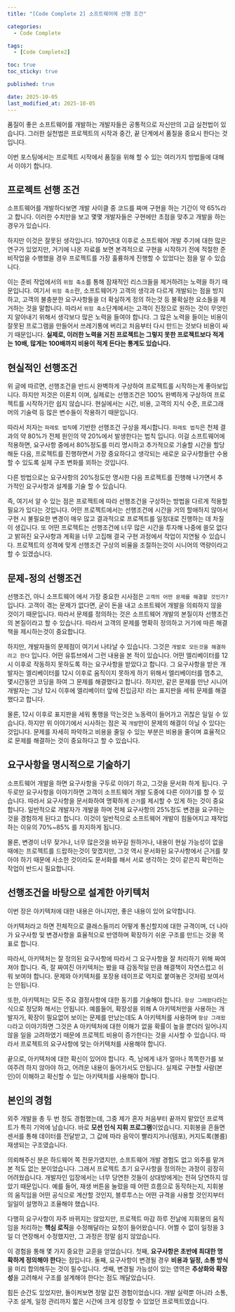 ```yaml
---
title: "[Code Complete 2] 소프트웨어에 선행 조건"

categories:
  - Code Complete

tags:
  - [Code Complete2]

toc: true
toc_sticky: true

published: true

date: 2025-10-05
last_modified_at: 2025-10-05
---
```


품질이 좋은 소프트웨어를 개발하는 개발자들은 공통적으로 자신만의 고급 실천법이 있습니다. 그러한 실천법은 프로젝트의 시작과 중간, 끝 단계에서 품질을 중요시 한다는 것입니다.

이번 포스팅에서는 프로젝트 시작에서 품질을 위해 할 수 있는 여러가지 방법들에 대해서 이야기 합니다.

## 프로젝트 선행 조건

소프트웨어를 개발하다보면 개발 사이클 중 코드를 짜며 구현을 하는 기간이 약 65%라고 합니다. 이러한 수치만을 보고 몇몇 개발자들은 구현에만 초점을 맞추고 개발을 하는 경우가 있습니다.

하지만 이것은 잘못된 생각입니다. 1970년대 이후로 소프트웨어 개발 주기에 대한 많은 연구가 있었지만, 거기에 나온 자료를 보면 본격적으로 구현을 시작하기 전에 적절한 준비작업을 수행했을 경우 프로젝트를 가장 훌륭하게 진행할 수 있었다는 점을 알 수 있습니다.

이는 준비 작업에서의 `위험 축소`를 통해 잠재적인 리스크들을 제거하려는 노력을 하기 때문입니다. 여기서 `위험 축소`란, 소프트웨어가 고객의 생각과 다르게 개발되는 점을 방지하고, 고객의 불충분한 요구사항들을 더 확실하게 정의 하는것 등 불확실한 요소들을 제거하는 것을 말합니다. 따라서 `위험 축소`단계에서는 고객이 진정으로 원하는 것이 무엇인지 알아내기 위해서 생각보다 많은 노력을 들여야 합니다. 그 많은 노력을 들이는 비용이 잘못된 프로그램을 만들어서 쓰레기통에 버리고 처음부터 다시 만드는 것보다 비용이 싸기 때문입니다. **실제로, 이러한 노력을 거친 프로젝트는 그렇지 못한 프로젝트보다 적게는 10배, 많게는 100배까지 비용이 적게 든다는 통계도 있습니다.**

## 현실적인 선행조건

위 글에 따르면, 선행조건을 반드시 완벽하게 구상하여 프로젝트를 시작하는게 좋아보입니다. 하지만 저것은 이론치 이며, 실제로는 선행조건은 100% 완벽하게 구상하여 프로젝트를 시작하기란 쉽지 않습니다. 현실에서는 시간, 비용, 고객의 지식 수준, 프로그래머의 기술력 등 많은 변수들이 작용하기 때문입니다.

따라서 저자는 `파레토 법칙`에 기반한 선행조건 구상을 제시합니다. `파레토 법칙`은 천체 결과의 약 80%가 전체 원인의 약 20%에서 발생한다는 법칙 입니다. 이걸 소프트웨어에 적용하면, 요구사항 중에서 80%정도를 미리 명시하고 추가적으로 기술할 시간을 할당해둔 다음, 프로젝트를 진행하면서 가장 중요하다고 생각되는 새로운 요구사항들만 수용할 수 있도록 실제 구조 변화를 꾀하는 것입니다.

다른 방법으로는 요구사항의 20%정도만 명시한 다음 프로젝트를 진행해 나가면서 추가적인 요구사항과 설계를 기술 할 수 있습니다.

즉, 여기서 알 수 있는 점은 프로젝트에 따라 선행조건을 구상하는 방법을 다르게 적용할 필요가 있다는 것입니다. 어떤 프로젝트에서는 선행조건에 시간을 거의 할애하지 않아서 구현 시 불필요한 변경이 매우 많고 결과적으로 프로젝트를 일정대로 진행하는 데 차질이 생깁니다. 또 어떤 프로젝트는 선행조건에 너무 많은 시간을 투자해 나중에 쓸모 없다고 밝혀진 요구사항과 계획을 너무 고집해 결국 구현 과정에서 작업이 지연될 수 있습니다. 프로젝트의 성격에 맞게 선행조건 구상의 비율을 조절하는것이 시니어의 역량이라고 할 수 있겠습니다.

## 문제-정의 선행조건

선행조건, 아니 소프트웨어 에서 가장 중요한 시사점은 `고객의 어떤 문제를 해결할 것인가?` 입니다. 고객이 겪는 문제가 없다면, 굳이 돈을 내고 소프트웨어 개발을 의뢰하지 않을 것이기 때문입니다. 따라서 문제를 정의하는 것은 소프트웨어 개발의 본질이자 선행조건의 본질이라고 할 수 있습니다. 따라서 고객의 문제를 명확히 정의하고 거기에 따른 해결책을 제시하는것이 중요합니다.

하지만, 개발자들의 문제점이 여기서 나타날 수 있습니다. 그것은 `개발로 모든것을 해결하려고 한다` 입니다. 어떤 유튜브에서 그런 내용을 본 적이 있습니다. 어떤 엘리베이터를 12시 이후로 작동하지 못하도록 하는 요구사항을 받았다고 합니다. 그 요구사항을 받은 개발자는 엘리베이터를 12시 이후로 움직이지 못하게 하기 위해서 엘리베이터를 멈추고, 몇시간동안 코딩을 하여 그 문제를 해결했다고 합니다. 하지만, 같은 문제를 만난 시니어 개발자는 그냥 12시 이후에 엘리베이터 앞에 진입금지! 라는 표지판을 세워 문제를 해결했다고 합니다.

물론, 12시 이후로 표지판을 세워 통행을 막는것은 노동력이 들어가고 귀찮은 일일 수 있습니다. 하지만 위 이야기에서 시사하는 점은 꼭 `개발`만이 문제의 해결이 아닐 수 있다는 것입니다. 문제를 자세히 파악하고 비용을 줄일 수 있는 부분은 비용을 줄이며 효율적으로 문제를 해결하는 것이 중요하다고 할 수 있습니다.

## 요구사항을 명시적으로 기술하기

소프트웨어 개발을 하면 요구사항을 구두로 이야기 하고, 그것을 문서화 하게 됩니다. 구두로만 요구사항을 이야기하면 고객이 소프트웨어 개발 도중에 다른 이야기를 할 수 있습니다. 따라서 요구사항을 문서화하여 명확하게 `근거`를 제시할 수 있게 하는 것이 중요합니다. 일반적으로 개발자가 개발을 하며 전체 요구사항의 25%정도 변경을 요구하는 것을 경험하게 된다고 합니다. 이것이 일반적으로 소프트웨어 개발이 힘들어지고 재작업 하는 이유의 70%~85% 를 차지하게 됩니다.

물론, 변경이 너무 잦거나, 너무 많은것을 바꾸길 원하거나, 내용이 현실 가능성이 없을 때에는 프로젝트를 드랍하는것이 맞겠지만, 그것 역시 문서화된 요구사항에서 근거를 찾아야 하기 때문에 사소한 것이라도 문서화를 해서 서로 생각하는 것이 같은지 확인하는 작업이 반드시 필요합니다.

## 선행조건을 바탕으로 설계한 아키텍처

이번 장은 아키텍처에 대한 내용은 아니지만, 좋은 내용이 있어 요약합니다.

아키텍처라고 하면 전체적으로 클래스들끼리 어떻게 통신할지에 대한 규격이며, 더 나아가 요구사항 및 변경사항을 효율적으로 반영하며 확장하기 쉬운 구조를 만드는 것을 목표로 합니다.

따라서, 아키텍처는 잘 정의된 요구사항에 따라서 그 요구사항을 잘 처리하기 위해 짜여져야 합니다. 즉, 잘 짜여진 아키텍처는 봤을 때 감동적일 만큼 해결책이 자연스럽고 쉬워 보여야 합니다. 문제와 아키텍처를 포장용 테이프로 억지로 붙여놓은 것처럼 보여서는 안됩니다.

또한, 아키텍처는 모든 주요 결정사항에 대한 동기를 기술해야 합니다. `항상 그래왔다`라는 식으로 정당화 해서는 안됩니다. 예를들어, 확장성을 위해 A 아키텍처만을 사용하는 개발자가, 확장이 필요없어 보이는 문제를 만났는데도 A 아키텍처를 사용하며 `항상 그래왔다`라고 이야기하면 그것은 A 아키텍처에 대한 이해가 없을 확률이 높을 뿐더러 일어나지 않을 일을 고려하였기 때문에 프로젝트 비용이 증가한다는 것을 시사할 수 있습니다. 따라서 프로젝트의 요구사항에 맞는 아키텍처를 사용해야 합니다.

끝으로, 아키텍처에 대한 확신이 있어야 합니다. 즉, 남에게 내가 얼마나 똑똑한가를 보여주려 하지 않아야 하고, 어려운 내용이 들어가서도 안됩니다. 실제로 구현할 사람(본인)이 이해하고 확신할 수 있는 아키텍처를 사용해야 합니다.

## 본인의 경험

외주 개발을 총 두 번 정도 경험했는데, 그중 제가 혼자 처음부터 끝까지 맡았던 프로젝트가 특히 기억에 남습니다. 바로 **모션 인식 지휘 프로그램**이었습니다. 지휘봉을 흔들면 센서를 통해 데이터를 전달받고, 그 값에 따라 음악이 빨라지거나(템포), 커지도록(볼륨) 재생되는 구조였습니다.

의뢰해주신 분은 하드웨어 쪽 전문가였지만, 소프트웨어 개발 경험도 없고 외주를 맡겨본 적도 없는 분이었습니다. 그래서 프로젝트 초기 요구사항을 정의하는 과정이 굉장히 어려웠습니다. 개발자인 입장에서는 너무 당연한 것들이 상대방에게는 전혀 당연하지 않았기 때문입니다. 예를 들어, 재생 버튼을 눌렀을 때 어떤 흐름으로 동작하는지, 지휘봉의 움직임을 어떤 공식으로 계산할 것인지, 블루투스는 어떤 규격을 사용할 것인지부터 일일이 설명하고 조율해야 했습니다.

다행히 요구사항이 자주 바뀌지는 않았지만, 프로젝트 마감 하루 전날에 지휘봉의 움직임을 처리하는 **핵심 로직**을 수정해달라는 요청이 들어왔습니다. 어쩔 수 없이 일정을 3일 더 연장해서 수정했지만, 그 과정은 정말 쉽지 않았습니다.

이 경험을 통해 몇 가지 중요한 교훈을 얻었습니다. 첫째, **요구사항은 초반에 최대한 명확하게 정의해야 한다**는 점입니다. 둘째, 요구사항이 변경될 경우 **비용과 일정, 소통 방식**을 미리 합의해두는 것이 필수입니다. 셋째, 변경될 가능성이 있는 영역은 **추상화와 확장성**을 고려해서 구조를 설계해야 한다는 점도 깨달았습니다.

힘든 순간도 있었지만, 돌이켜보면 정말 값진 경험이었습니다. 개발 실력뿐 아니라 소통, 구조 설계, 일정 관리까지 짧은 시간에 크게 성장할 수 있었던 프로젝트였습니다.